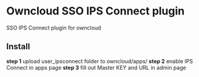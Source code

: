 # Owncloud SSO IPS Connect plugin

SSO IPS Connect plugin for owncloud

## Install

**step 1** upload user_ipsconnect folder to owncloud/apps/
**step 2** enable IPS Connect in apps page
**step 3** fill out Master KEY and URL in admin page